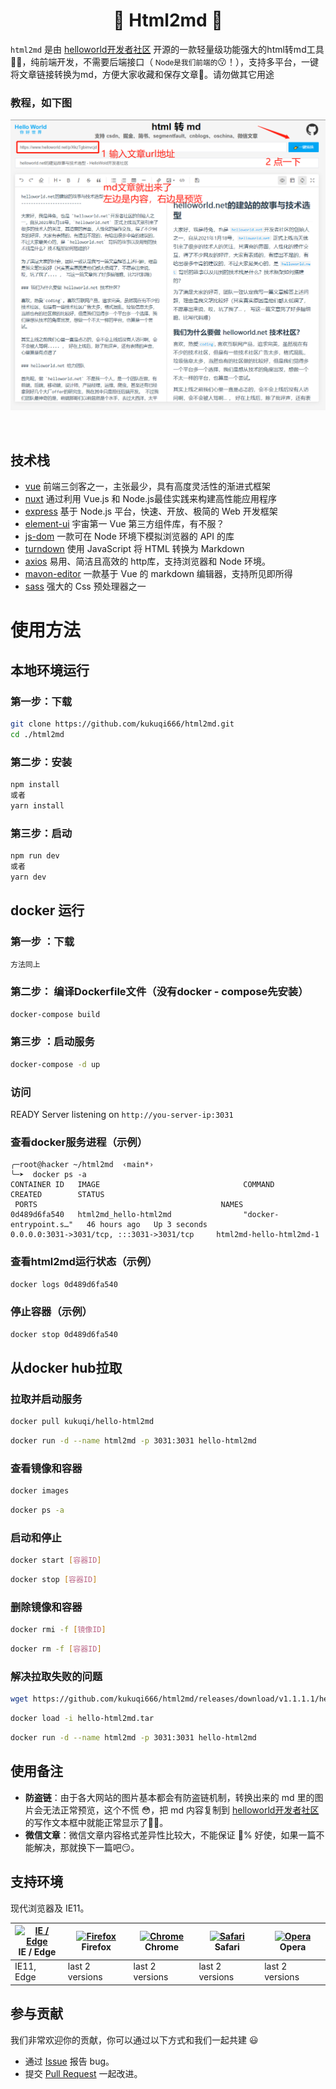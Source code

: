 <h1 align="center">🎉 Html2md 🥳</h1>

<div >

`html2md` 是由 [helloworld开发者社区](https://www.helloworld.net) 开源的一款轻量级功能强大的html转md工具💪🏻，纯前端开发，不需要后端接口（<small> Node是我们前端的</small>😗！），支持多平台，一键将文章链接转换为md，方便大家收藏和保存文章🤪。请勿做其它用途



### 教程，如下图
![html2md教程](./demo.png)


</div>
<br />

## 技术栈

- [vue](https://cn.vuejs.org/) 前端三剑客之一，主张最少，具有高度灵活性的渐进式框架
- [nuxt](https://zh.nuxtjs.org/) 通过利用 Vue.js 和 Node.js最佳实践来构建高性能应用程序
- [express](https://www.expressjs.com.cn/) 基于 Node.js 平台，快速、开放、极简的 Web 开发框架
- [element-ui](https://element.eleme.cn/#/zh-CN) 宇宙第一 Vue 第三方组件库，有不服？
- [js-dom](https://github.com/jsdom/jsdom) 一款可在 Node 环境下模拟浏览器的 API 的库
- [turndown](https://github.com/domchristie/turndown) 使用 JavaScript 将 HTML 转换为 Markdown
- [axios](http://www.axios-js.com/) 易用、简洁且高效的 http库，支持浏览器和 Node 环境。
- [mavon-editor](https://github.com/hinesboy/mavonEditor) 一款基于 Vue 的 markdown 编辑器，支持所见即所得
- [sass](https://www.sass.hk/) 强大的 Css 预处理器之一
# 使用方法

## 本地环境运行

### 第一步：下载
```bash
git clone https://github.com/kukuqi666/html2md.git
cd ./html2md
```
### 第二步：安装
```bash
npm install
或者
yarn install
```
### 第三步：启动
```bash
npm run dev
或者
yarn dev
```
## docker 运行

### 第一步 ：下载

`方法同上`

### 第二步： 编译Dockerfile文件（没有docker - compose先安装）
```bash
docker-compose build
```
### 第三步 ：启动服务
```bash
docker-compose -d up
```
### 访问

READY  Server listening on  `http://you-server-ip:3031`


### 查看docker服务进程（示例）
```
╭─root@hacker ~/html2md  ‹main*›
╰─➤  docker ps -a
CONTAINER ID   IMAGE                                COMMAND                   CREATED        STATUS
 PORTS                                         NAMES
0d489d6fa540   html2md_hello-html2md                "docker-entrypoint.s…"   46 hours ago   Up 3 seconds
0.0.0.0:3031->3031/tcp, :::3031->3031/tcp     html2md-hello-html2md-1
```

### 查看html2md运行状态（示例）
```bash
docker logs 0d489d6fa540
```

### 停止容器（示例）

```bash
docker stop 0d489d6fa540
```


## 从docker hub拉取

### 拉取并启动服务
```bash
docker pull kukuqi/hello-html2md
```
```bash
docker run -d --name html2md -p 3031:3031 hello-html2md
```
### 查看镜像和容器

```bash
docker images
```

```bash
docker ps -a
```

### 启动和停止
```bash
docker start [容器ID]
```

```bash
docker stop [容器ID]
```

### 删除镜像和容器

```bash
docker rmi -f [镜像ID]
```

```bash
docker rm -f [容器ID]
```
### 解决拉取失败的问题


```bash
wget https://github.com/kukuqi666/html2md/releases/download/v1.1.1.1/hello-html2md.tar
```

```bash
docker load -i hello-html2md.tar
```

```bash
docker run -d --name html2md -p 3031:3031 hello-html2md
```


## 使用备注
- **防盗链**：由于各大网站的图片基本都会有防盗链机制，转换出来的 md 里的图片会无法正常预览，这个不慌 😳，把 md 内容复制到 [helloworld开发者社区](https://www.helloworld.net) 的写作文本框中就能正常显示了👌🏻。
- **微信文章**：微信文章内容格式差异性比较大，不能保证 💯% 好使，如果一篇不能解决，那就换下一篇吧😏。




## 支持环境

现代浏览器及 IE11。

| [<img src="https://raw.githubusercontent.com/alrra/browser-logos/master/src/edge/edge_48x48.png" alt="IE / Edge" width="24px" height="24px" />](http://godban.github.io/browsers-support-badges/)</br>IE / Edge | [<img src="https://raw.githubusercontent.com/alrra/browser-logos/master/src/firefox/firefox_48x48.png" alt="Firefox" width="24px" height="24px" />](http://godban.github.io/browsers-support-badges/)</br>Firefox | [<img src="https://raw.githubusercontent.com/alrra/browser-logos/master/src/chrome/chrome_48x48.png" alt="Chrome" width="24px" height="24px" />](http://godban.github.io/browsers-support-badges/)</br>Chrome | [<img src="https://raw.githubusercontent.com/alrra/browser-logos/master/src/safari/safari_48x48.png" alt="Safari" width="24px" height="24px" />](http://godban.github.io/browsers-support-badges/)</br>Safari | [<img src="https://raw.githubusercontent.com/alrra/browser-logos/master/src/opera/opera_48x48.png" alt="Opera" width="24px" height="24px" />](http://godban.github.io/browsers-support-badges/)</br>Opera |
| --------- | --------- | --------- | --------- | --------- |
| IE11, Edge| last 2 versions| last 2 versions| last 2 versions| last 2 versions

## 参与贡献

我们非常欢迎你的贡献，你可以通过以下方式和我们一起共建 😃

- 通过 [Issue](https://github.com/kukuqi666/html2md/issues) 报告 bug。
- 提交 [Pull Request](https://github.com/kukuqi666/html2md/pulls) 一起改进。
